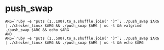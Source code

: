 # push_swap

```ARG=`ruby -e "puts (1..100).to_a.shuffle.join(' ')"`; ./push_swap $ARG | ./checker_linux $ARG && ./push_swap $ARG | wc -l && valgrind ./push_swap $ARG && echo $ARG```
<br/>
```AND```
<br/>
```ARG=`ruby -e "puts (1..500).to_a.shuffle.join(' ')"`; ./push_swap $ARG | ./checker_linux $ARG && ./push_swap $ARG | wc -l && echo $ARG```
